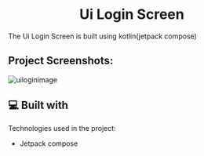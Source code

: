 <h1 align="center" id="title">Ui Login Screen</h1>

<p id="description">The Ui Login Screen is built using kotlin(jetpack compose)</p>

<h2>Project Screenshots:</h2>

![uiloginimage](https://github.com/user-attachments/assets/0b40500b-6b76-410d-8b1f-26a3f72e09ef)

  
  
<h2>💻 Built with</h2>

Technologies used in the project:

*   Jetpack compose
